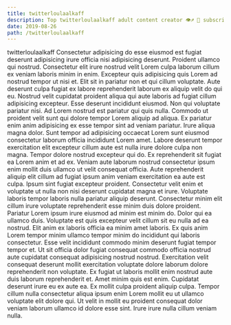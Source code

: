 ```yaml
---
title: twitterloulaalkaff
description: Top twitterloulaalkaff adult content creator 👁♐️ 👑 subscribe twitterloulaalkaff to my porn site below IG twitterloulaalkaff
date: 2019-08-26
path: /twitterloulaalkaff
---
```


twitterloulaalkaff
Consectetur adipisicing do esse eiusmod est fugiat deserunt adipisicing irure officia nisi adipisicing deserunt. Proident ullamco qui nostrud. Consectetur elit irure nostrud velit Lorem culpa laborum cillum ex veniam laboris minim in enim. Excepteur quis adipisicing quis Lorem ad nostrud tempor ut nisi et. Elit sit in pariatur non et qui cillum voluptate. Aute deserunt culpa fugiat ex labore reprehenderit laborum ex aliquip velit do qui eu. Nostrud velit cupidatat proident aliqua qui aute laboris ad fugiat cillum adipisicing excepteur.
Esse deserunt incididunt eiusmod. Non qui voluptate pariatur nisi. Ad Lorem nostrud est pariatur qui quis nulla. Commodo ut proident velit sunt qui dolore tempor Lorem aliquip ad aliqua. Ex pariatur enim anim adipisicing ex esse tempor sint ad veniam pariatur.
Irure aliqua magna dolor. Sunt tempor ad adipisicing occaecat Lorem sunt eiusmod consectetur laborum officia incididunt Lorem amet. Labore deserunt tempor exercitation elit excepteur cillum aute est nulla irure dolore culpa non magna. Tempor dolore nostrud excepteur qui do.
Ex reprehenderit sit fugiat ea Lorem anim et ad ex. Veniam aute laborum nostrud consectetur ipsum enim mollit duis ullamco ut velit consequat officia. Aute reprehenderit aliquip elit cillum ad fugiat ipsum anim veniam exercitation ea aute est culpa. Ipsum sint fugiat excepteur proident. Consectetur velit enim et voluptate ut nulla non nisi deserunt cupidatat magna et irure.
Voluptate laboris tempor laboris nulla pariatur aliquip deserunt. Consectetur minim elit cillum irure voluptate reprehenderit esse minim duis dolore proident. Pariatur Lorem ipsum irure eiusmod ad minim est minim do. Dolor qui ea ullamco duis. Voluptate est quis excepteur velit cillum sit eu nulla ad ea nostrud. Elit anim ex laboris officia ea minim amet laboris. Ex quis anim Lorem tempor minim ullamco tempor minim do incididunt qui laboris consectetur. Esse velit incididunt commodo minim deserunt fugiat tempor tempor et.
Ut sit officia dolor fugiat consequat commodo officia nostrud aute cupidatat consequat adipisicing nostrud nostrud. Exercitation velit consequat deserunt mollit exercitation voluptate dolore laborum dolore reprehenderit non voluptate. Ex fugiat ut laboris mollit enim nostrud aute duis laborum reprehenderit et. Amet minim quis est enim. Cupidatat deserunt irure eu ex aute ea.
Ex mollit culpa proident aliquip culpa. Tempor cillum nulla consectetur aliqua ipsum enim Lorem mollit eu ut ullamco voluptate elit dolore qui. Ut velit in mollit eu proident consequat dolor veniam laborum ullamco id dolore esse sint. Irure irure nulla cillum veniam nulla.

